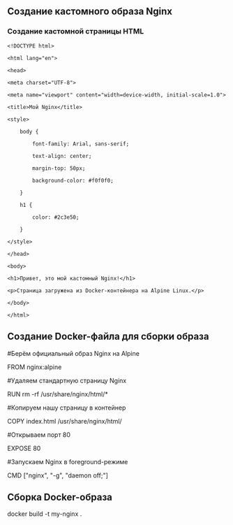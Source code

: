 ## Создание кастомного образа Nginx

### Создание кастомной страницы HTML

    <!DOCTYPE html>

    <html lang="en">
    
    <head>
    
    <meta charset="UTF-8">
    
    <meta name="viewport" content="width=device-width, initial-scale=1.0">
    
    <title>Мой Nginx</title>
    
    <style>
    
        body {
        
            font-family: Arial, sans-serif;
            
            text-align: center;
            
            margin-top: 50px;
            
            background-color: #f0f0f0;
            
        }
        
        h1 {
        
            color: #2c3e50;
            
        }
        
    </style>
    
    </head>

    <body>
    
    <h1>Привет, это мой кастомный Nginx!</h1>
    
    <p>Страница загружена из Docker-контейнера на Alpine Linux.</p>
    
    </body>

    </html>

## Создание Docker-файла для сборки образа

#Берём официальный образ Nginx на Alpine

FROM nginx:alpine

#Удаляем стандартную страницу Nginx

RUN rm -rf /usr/share/nginx/html/*

#Копируем нашу страницу в контейнер

COPY index.html /usr/share/nginx/html/

#Открываем порт 80 

EXPOSE 80

#Запускаем Nginx в foreground-режиме 

CMD ["nginx", "-g", "daemon off;"]

## Сборка Docker-образа

docker build -t my-nginx .

